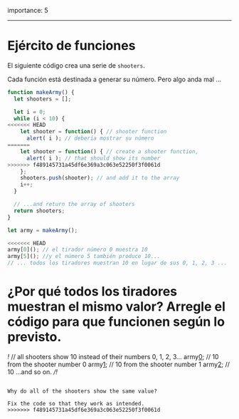 importance: 5

---

# Ejército de funciones

El siguiente código crea una serie de `shooters`.

Cada función está destinada a generar su número. Pero algo anda mal ...

```js run
function makeArmy() {
  let shooters = [];

  let i = 0;
  while (i < 10) {
<<<<<<< HEAD
    let shooter = function() { // shooter function
      alert( i ); // debería mostrar su número
=======
    let shooter = function() { // create a shooter function,
      alert( i ); // that should show its number
>>>>>>> f489145731a45df6e369a3c063e52250f3f0061d
    };
    shooters.push(shooter); // and add it to the array
    i++;
  }

  // ...and return the array of shooters
  return shooters;
}

let army = makeArmy();

<<<<<<< HEAD
army[0](); // el tirador número 0 muestra 10
army[5](); //y el número 5 también produce 10...
// ... todos los tiradores muestran 10 en lugar de sus 0, 1, 2, 3 ...
```

¿Por qué todos los tiradores muestran el mismo valor? Arregle el código para que funcionen según lo previsto.
=======
*!*
// all shooters show 10 instead of their numbers 0, 1, 2, 3...
army[0](); // 10 from the shooter number 0
army[1](); // 10 from the shooter number 1
army[2](); // 10 ...and so on.
*/!*
```

Why do all of the shooters show the same value? 

Fix the code so that they work as intended.
>>>>>>> f489145731a45df6e369a3c063e52250f3f0061d

